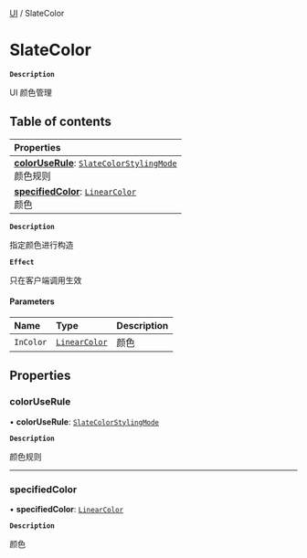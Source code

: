 [UI](../modules/UI.UI.md) / SlateColor

# SlateColor <Badge type="tip" text="Class" />

**`Description`**

UI 颜色管理

## Table of contents

| Properties                                                                                                                             |
| :------------------------------------------------------------------------------------------------------------------------------------- |
| **[colorUseRule](UI.UI.SlateColor.md#coloruserule)**: [`SlateColorStylingMode`](../enums/UI.UI.SlateColorStylingMode.md) <br> 颜色规则 |
| **[specifiedColor](UI.UI.SlateColor.md#specifiedcolor)**: [`LinearColor`](Type.Type.LinearColor.md) <br> 颜色                          |

**`Description`**

指定颜色进行构造

**`Effect`**

只在客户端调用生效

#### Parameters

| Name      | Type                                      | Description |
| :-------- | :---------------------------------------- | :---------- |
| `InColor` | [`LinearColor`](Type.Type.LinearColor.md) | 颜色        |

## Properties

### colorUseRule

• **colorUseRule**: [`SlateColorStylingMode`](../enums/UI.UI.SlateColorStylingMode.md)

**`Description`**

颜色规则

---

### specifiedColor

• **specifiedColor**: [`LinearColor`](Type.Type.LinearColor.md)

**`Description`**

颜色
